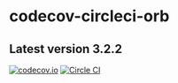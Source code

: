 # codecov-circleci-orb

## Latest version 3.2.2

[![codecov.io](https://codecov.io/github/codecov/codecov-circleci-orb/coverage.svg?branch=master)](https://codecov.io/github/codecov/codecov-circleci-orb)
[![Circle CI](https://circleci.com/gh/codecov/codecov-circleci-orb.png?style=badge)](https://circleci.com/gh/codecov/codecov-circleci-orb)

